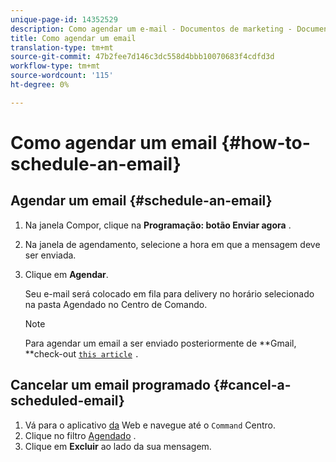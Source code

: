 ```yaml
---
unique-page-id: 14352529
description: Como agendar um e-mail - Documentos de marketing - Documentação do produto
title: Como agendar um email
translation-type: tm+mt
source-git-commit: 47b2fee7d146c3dc558d4bbb10070683f4cdfd3d
workflow-type: tm+mt
source-wordcount: '115'
ht-degree: 0%

---
```



# Como agendar um email {#how-to-schedule-an-email}

## Agendar um email {#schedule-an-email}

1. Na janela Compor, clique na **Programação: botão Enviar agora** .
1. Na janela de agendamento, selecione a hora em que a mensagem deve ser enviada.
1. Clique em **Agendar**.

   Seu e-mail será colocado em fila para delivery no horário selecionado na pasta Agendado no Centro de Comando.

   >[!NOTE]
   >
   >Para agendar um email a ser enviado posteriormente de **Gmail, **check-out [`this article`](http://docs.marketo.com/x/r4PS) `.`

## Cancelar um email programado {#cancel-a-scheduled-email}

1. Vá para o aplicativo [da](http://toutapp.com/login) Web e navegue até o `Command` Centro.
1. Clique no filtro [Agendado](http://toutapp.com/next#emails/filter/sent/1) .
1. Clique em **Excluir** ao lado da sua mensagem.

